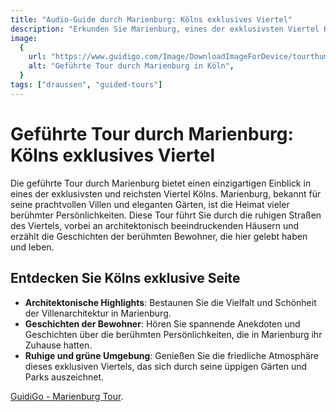 ```yaml
---
title: "Audio-Guide durch Marienburg: Kölns exklusives Viertel"
description: "Erkunden Sie Marienburg, eines der exklusivsten Viertel Kölns, mit einem kostenlosen Audio-Guide und entdecken Sie die prachtvollen Villen und Geschichten der reichen und berühmten Bewohner"
image:
  {
    url: "https://www.guidigo.com/Image/DownloadImageForDevice/tourthumb1d03ad97-e151-4a76-9660-f268fc91e398cover.jpeg/publish/428",
    alt: "Geführte Tour durch Marienburg in Köln",
  }
tags: ["draussen", "guided-tours"]
---
```


# Geführte Tour durch Marienburg: Kölns exklusives Viertel

Die geführte Tour durch Marienburg bietet einen einzigartigen Einblick in eines der exklusivsten und reichsten Viertel Kölns. Marienburg, bekannt für seine prachtvollen Villen und eleganten Gärten, ist die Heimat vieler berühmter Persönlichkeiten. Diese Tour führt Sie durch die ruhigen Straßen des Viertels, vorbei an architektonisch beeindruckenden Häusern und erzählt die Geschichten der berühmten Bewohner, die hier gelebt haben und leben.

## Entdecken Sie Kölns exklusive Seite

- **Architektonische Highlights**: Bestaunen Sie die Vielfalt und Schönheit der Villenarchitektur in Marienburg.
- **Geschichten der Bewohner**: Hören Sie spannende Anekdoten und Geschichten über die berühmten Persönlichkeiten, die in Marienburg ihr Zuhause hatten.
- **Ruhige und grüne Umgebung**: Genießen Sie die friedliche Atmosphäre dieses exklusiven Viertels, das sich durch seine üppigen Gärten und Parks auszeichnet.

[GuidiGo - Marienburg Tour](https://www.guidigo.com/Tour/Germany/Cologne/Marienburg-Home-of-Cologne-s-Rich-and-In-Famous/0flQWLhfXAc?lg=en).
